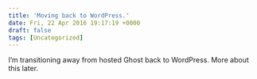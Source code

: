 ```yaml
---
title: 'Moving back to WordPress.'
date: Fri, 22 Apr 2016 19:17:19 +0000
draft: false
tags: [Uncategorized]
---
```


I’m transitioning away from hosted Ghost back to WordPress. More about this later.